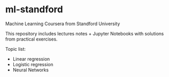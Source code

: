 # ml-standford
Machine Learning Coursera from Standford University

This repository includes lectures notes + Jupyter Notebooks with solutions from practical exercises.

Topic list:
- Linear regression
- Logistic regression
- Neural Networks

